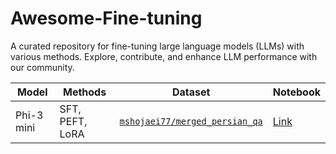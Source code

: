 # Awesome-Fine-tuning
A curated repository for fine-tuning large language models (LLMs) with various methods. Explore, contribute, and enhance LLM performance with our community.

| Model             |  Methods | Dataset                | Notebook          |
|-------------------|--------------------|------------------------|-------------------|
| Phi-3 mini             | SFT, PEFT, LoRA              | [`mshojaei77/merged_persian_qa`](https://huggingface.co/datasets/mshojaei77/merged_persian_qa)           | [Link](https://github.com/mshojaei77/Awesome-Fine-tuning/blob/main/fine_tuning_phi_3_mini_lora.ipynb)         |
